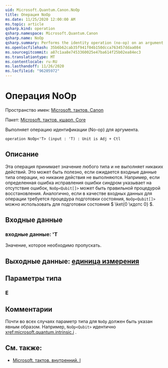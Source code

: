 ```yaml
---
uid: Microsoft.Quantum.Canon.NoOp
title: Операция NoOp
ms.date: 11/25/2020 12:00:00 AM
ms.topic: article
qsharp.kind: operation
qsharp.namespace: Microsoft.Quantum.Canon
qsharp.name: NoOp
qsharp.summary: Performs the identity operation (no-op) on an argument.
ms.openlocfilehash: 35b6b62cab35f941f04b150dcca763457ddaa084
ms.sourcegitcommit: a87c1aa8e7453360025e47ba614f25b02ea84ec3
ms.translationtype: MT
ms.contentlocale: ru-RU
ms.lasthandoff: 11/26/2020
ms.locfileid: "96205972"
---
```

# <a name="noop-operation"></a>Операция NoOp

Пространство имен: [Microsoft. тактов. Canon](xref:Microsoft.Quantum.Canon)

Пакет: [Microsoft. тактов. кшарп. Core](https://nuget.org/packages/Microsoft.Quantum.QSharp.Core)


Выполняет операцию идентификации (No-op) для аргумента.

```qsharp
operation NoOp<'T> (input : 'T) : Unit is Adj + Ctl
```


## <a name="description"></a>Описание

Эта операция принимает значение любого типа и не выполняет никаких действий.
Это может быть полезно, если ожидается входные данные типа операции, но никакие действия не выполняются.
Например, если определенная ошибка исправления ошибки синдром указывает на отсутствие ошибок, `NoOp<Qubit[]>` может быть правильной процедурой восстановления.
Аналогично, если в качестве входных данных для операции требуется процедура подготовки состояния, `NoOp<Qubit[]>` можно использовать для подготовки состояния $ \ket{0 \кдотс 0} $.

## <a name="input"></a>Входные данные

### <a name="input--t"></a>входные данные: 'T

Значение, которое необходимо пропускать.



## <a name="output--unit"></a>Выходные данные: [единица измерения](xref:microsoft.quantum.lang-ref.unit)



## <a name="type-parameters"></a>Параметры типа

### <a name="t"></a>Е



## <a name="remarks"></a>Комментарии

Почти во всех случаях параметр типа для `NoOp` должен быть указан явным образом. Например, `NoOp<Qubit>` идентично <xref:microsoft.quantum.intrinsic.i> .

## <a name="see-also"></a>См. также:

- [Microsoft. тактов. внутренний. I](xref:Microsoft.Quantum.Intrinsic.I)